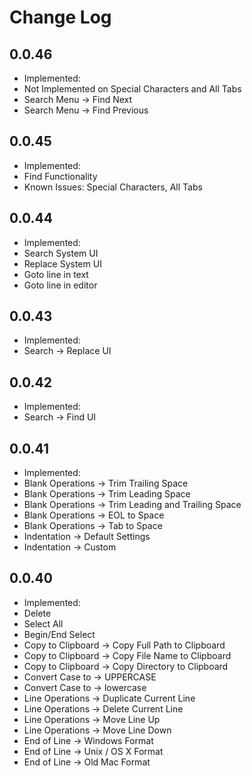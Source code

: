 # Change Log

## 0.0.46

- Implemented:
- Not Implemented on Special Characters and All Tabs
- Search Menu -> Find Next
- Search Menu -> Find Previous

## 0.0.45

- Implemented:
- Find Functionality
- Known Issues: Special Characters, All Tabs

## 0.0.44

- Implemented:
- Search System UI
- Replace System UI
- Goto line in text
- Goto line in editor

## 0.0.43

- Implemented:
- Search -> Replace UI


## 0.0.42

- Implemented:
- Search -> Find UI

## 0.0.41

- Implemented:
- Blank Operations -> Trim Trailing Space
- Blank Operations -> Trim Leading Space
- Blank Operations -> Trim Leading and Trailing Space
- Blank Operations -> EOL to Space
- Blank Operations -> Tab to Space
- Indentation -> Default Settings
- Indentation -> Custom


## 0.0.40

- Implemented:
- Delete
- Select All
- Begin/End Select
- Copy to Clipboard -> Copy Full Path to Clipboard
- Copy to Clipboard -> Copy File Name to Clipboard
- Copy to Clipboard -> Copy Directory to Clipboard
- Convert Case to -> UPPERCASE
- Convert Case to -> lowercase
- Line Operations -> Duplicate Current Line
- Line Operations -> Delete Current Line
- Line Operations -> Move Line Up
- Line Operations -> Move Line Down
- End of Line -> Windows Format
- End of Line -> Unix / OS X Format
- End of Line -> Old Mac Format
